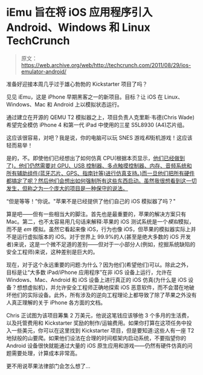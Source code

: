 # iEmu 旨在将 iOS 应用程序引入 Android、Windows 和 Linux TechCrunch

> 原文：<https://web.archive.org/web/http://techcrunch.com/2011/08/29/ios-emulator-android/>

准备好迎接本周几乎过于雄心勃勃的 Kickstarter 项目了吗？

见见 iEmu，这是 iPhone 早期黑客之一的新项目。目标？让 iOS 在 Linux、Windows、Mac 和 Android 上以模拟状态运行。

通过建立在开源的 QEMU T2 模拟器之上，项目负责人克里斯·韦德(Chris Wade)希望完全模仿 iPhone 4 和第一代 iPad 中使用的三星 S5L8930 (A4)芯片组。

这应该很容易，对吧？我是说，你的电脑可以玩 SNES 游戏*和*街机游戏！这应该轻而易举！

是的，不。即使他们已经想出了如何仿真 CPU(根据本页显示，[他们已经做到了)，他们仍然需要对 GPU、USB 控制器、多点触摸控制器、内存、音频系统和所有辅助组件(蓝牙芯片、GPS、指南针等)进行仿真支持。)而一旦他们把所有硬件都搞定了呢？然后他们会想出如何强制所有这些东西启动。虽然我很想看到这一切发生，但称之为一个庞大的项目是一种保守的说法。](https://web.archive.org/web/20230204223627/http://www.iemu.org/index.php/IEmu_Development_Status)

“但是等等！”你说。"苹果不是已经提供了他们自己的 iOS 模拟器了吗？"

算是吧——但有一些相当大的脚注。首先也是最重要的，苹果的解决方案只有 Mac。第二，也不太容易用几句话来解释:苹果的 iOS 测试系统是一个*模拟*模拟，而不是 *em* 模拟。虽然它看起来像 iOS，行为也像 iOS，但苹果的模拟器实际上并不是运行虚拟版本的 iOS。对于世界上 99.9%的人(甚至是绝大多数的 iOS 开发者)来说，这是一个微不足道的差别——但对于一小部分人(例如，挖掘系统缺陷的安全工程师)来说，这种差别是巨大的。

现在，对于这个永远重要的问题:为什么？因为他们(希望他们)可以。除此之外，目标是让“大多数 iPad/iPhone 应用程序”在非 iOS 设备上运行，允许在 Windows、Mac、Android 和 iOS 设备上进行真正的 iOS 仿真(为什么是 iOS 设备？想想虚拟机)，并允许安全工程师正确地探索 iOS 恶意软件，而不会潜在地破坏他们的实际设备。此外，所有涉及的逆向工程理论上都导致了除了苹果之外没有人真正理解的关于 iPhone 各方面的文档。

Chris 正试图为该项目筹集 2 万美元，他说这笔钱应该够他 3 个多月的生活费，以及托管费用和 Kickstarter 奖励的制作/运输费用。如果你打算在这项任务中投入一些美元，你可以在这里找到 Kickstarter 项目，但是要知道:这些人有一座 T2 地狱般的山要爬。如果他们设法在合理的时间框架内启动系统，不要指望你的 Android 设备很快就能通过大量的 iOS 原生应用和游戏——仍然有硬件仿真的问题需要处理，计算成本非常高。

更不用说苹果法律部门会怎么想了…